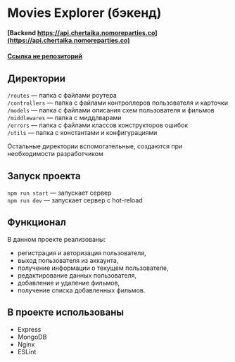 # Movies Explorer (бэкенд)

#### [Backend https://api.chertaika.nomoreparties.co](https://api.chertaika.nomoreparties.co)

#### [Ссылка не репозиторий](https://github.com/chertaika/react-mesto-api-full-gha)


## Директории

`/routes` — папка с файлами роутера  
`/controllers` — папка с файлами контроллеров пользователя и карточки   
`/models` — папка с файлами описания схем пользователя и фильмов  
`/middlewares` — папка с миддлварами  
`/errors` — папка с файлами классов конструкторов ошибок  
`/utils` — папка с константами и конфигурациями

Остальные директории вспомогательные, создаются при необходимости разработчиком

## Запуск проекта

`npm run start` — запускает сервер   
`npm run dev` — запускает сервер с hot-reload

## Функционал
В данном проекте реализованы:
* регистрация и авторизация пользователя,
* выход пользователя из аккаунта,
* получение информации о текущем пользователе,
* редактирование данных пользователя,
* добавление и удаление фильмов,
* получение списка добавленных фильмов.

## В проекте использованы
* Express
* MongoDB
* Nginx
* ESLint
